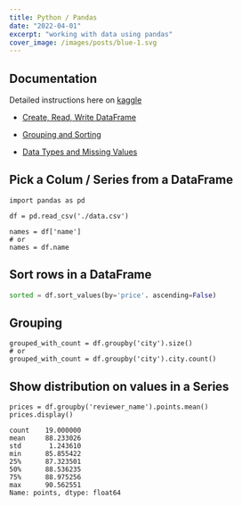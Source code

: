 ```yaml
---
title: Python / Pandas
date: "2022-04-01"
excerpt: "working with data using pandas"
cover_image: /images/posts/blue-1.svg
---
```


## Documentation

Detailed instructions here on [kaggle](https://www.kaggle.com)

- [Create, Read, Write DataFrame](https://www.kaggle.com/code/harrymiller/exercise-creating-reading-and-writing/edit)

- [Grouping and Sorting](https://www.kaggle.com/code/residentmario/grouping-and-sorting)

- [Data Types and Missing Values](https://www.kaggle.com/code/residentmario/data-types-and-missing-values)

## Pick a Colum / Series from a DataFrame

```
import pandas as pd

df = pd.read_csv('./data.csv')

names = df['name']
# or
names = df.name
```

## Sort rows in a DataFrame

```python
sorted = df.sort_values(by='price'. ascending=False)
```

## Grouping

```
grouped_with_count = df.groupby('city').size()
# or
grouped_with_count = df.groupby('city').city.count()
```

## Show distribution on values in a Series

```
prices = df.groupby('reviewer_name').points.mean()
prices.display()

count    19.000000
mean     88.233026
std       1.243610
min      85.855422
25%      87.323501
50%      88.536235
75%      88.975256
max      90.562551
Name: points, dtype: float64
```
